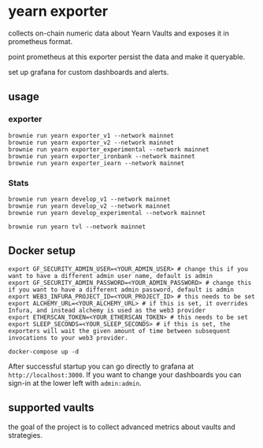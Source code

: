 # yearn exporter

collects on-chain numeric data about Yearn Vaults and exposes it in prometheus format.

point prometheus at this exporter persist the data and make it queryable.

set up grafana for custom dashboards and alerts.


## usage
### exporter
```
brownie run yearn exporter_v1 --network mainnet
brownie run yearn exporter_v2 --network mainnet
brownie run yearn exporter_experimental --network mainnet
brownie run yearn exporter_ironbank --network mainnet
brownie run yearn exporter_iearn --network mainnet
```

### Stats
```
brownie run yearn develop_v1 --network mainnet
brownie run yearn develop_v2 --network mainnet
brownie run yearn develop_experimental --network mainnet

brownie run yearn tvl --network mainnet
```

## Docker setup
```
export GF_SECURITY_ADMIN_USER=<YOUR_ADMIN_USER> # change this if you want to have a different admin user name, default is admin
export GF_SECURITY_ADMIN_PASSWORD=<YOUR_ADMIN_PASSWORD> # change this if you want to have a different admin password, default is admin
export WEB3_INFURA_PROJECT_ID=<YOUR_PROJECT_ID> # this needs to be set
export ALCHEMY_URL=<YOUR_ALCHEMY_URL> # if this is set, it overrides Infura, and instead alchemy is used as the web3 provider
export ETHERSCAN_TOKEN=<YOUR_ETHERSCAN_TOKEN> # this needs to be set
export SLEEP_SECONDS=<YOUR_SLEEP_SECONDS> # if this is set, the exporters will wait the given amount of time between subsequent invocations to your web3 provider.

docker-compose up -d
```

After successful startup you can go directly to grafana at `http://localhost:3000`. If you want to change your dashboards you can sign-in at the lower left with `admin:admin`.

## supported vaults

the goal of the project is to collect advanced metrics about vaults and strategies.
